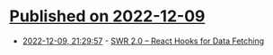 # [Published on 2022-12-09](index.md)

* [2022-12-09, 21:29:57](https://news.ycombinator.com/item?id=33926652) - [SWR 2.0 – React Hooks for Data Fetching](https://swr.vercel.app/blog/swr-v2)
